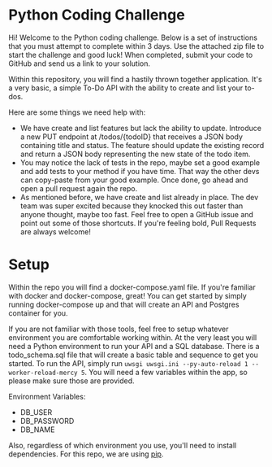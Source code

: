 # Python Coding Challenge
Hi!  Welcome to the Python coding challenge.  Below is a set of instructions that you must attempt to complete within 3 days.  Use the attached zip file to start the challenge and good luck!   When completed, submit your code to GitHub and send us a link to your solution.

Within this repository, you will find a hastily thrown together application.  It's a very basic, a simple To-Do API with the ability to create and list your to-dos.

Here are some things we need help with:

- We have create and list features but lack the ability to update.  Introduce a new PUT endpoint at /todos/{todoID} that receives a JSON body containing title and status.  The feature should update the existing record and return a JSON body representing the new state of the todo item.
- You may notice the lack of tests in the repo, maybe set a good example and add tests to your method if you have time.  That way the other devs can copy-paste from your good example.  Once done, go ahead and open a pull request again the repo.
- As mentioned before, we have create and list already in place.  The dev team was super excited because they knocked this out faster than anyone thought, maybe too fast.  Feel free to open a GitHub issue and point out some of those shortcuts.  If you're feeling bold, Pull Requests are always welcome!

# Setup
Within the repo you will find a docker-compose.yaml file. If you're familiar with docker and docker-compose, great! You can get started by simply running docker-compose up and that will create an API and Postgres container for you.

If you are not familiar with those tools, feel free to setup whatever environment you are comfortable working within. At the very least you will need a Python environment to run your API and a SQL database. There is a todo_schema.sql file that will create a basic table and sequence to get you started. To run the API, simply run `uwsgi uwsgi.ini --py-auto-reload 1 --worker-reload-mercy 5`. You will need a few variables within the app, so please make sure those are provided.

Environment Variables:
- DB_USER
- DB_PASSWORD
- DB_NAME

Also, regardless of which environment you use, you'll need to install dependencies. For this repo, we are using [pip](https://pypi.org/project/pip/).
